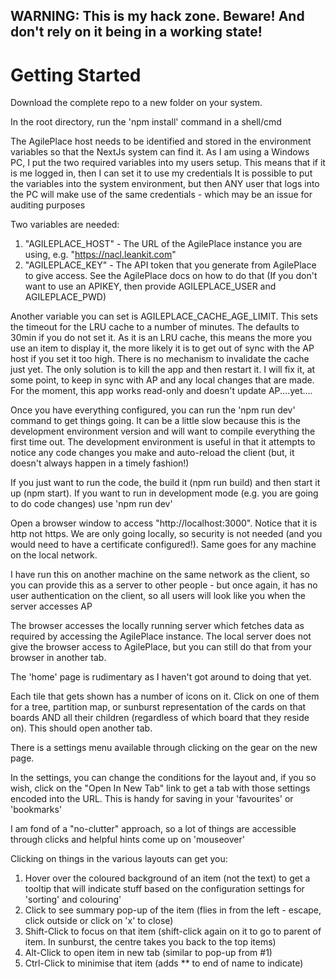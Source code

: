## WARNING: This is my hack zone. Beware! And don't rely on it being in a working state!

# Getting Started

Download the complete repo to a new folder on your system.

In the root directory, run the 'npm install' command in a shell/cmd

The AgilePlace host needs to be identified and stored in the environment variables so that the NextJs system can find it.
As I am using a Windows PC, I put the two required variables into my users setup. This means that if it is me logged in, then I can set it to use my credentials
It is possible to put the variables into the system environment, but then ANY user that logs into the PC will make use of the same credentials - which may be an issue for auditing purposes

Two variables are needed:
1. "AGILEPLACE_HOST" - The URL of the AgilePlace instance you are using, e.g. "https://nacl.leankit.com"
2. "AGILEPLACE_KEY" - The API token that you generate from AgilePlace to give access. See the AgilePlace docs on how to do that
(If you don't want to use an APIKEY, then provide AGILEPLACE_USER and AGILEPLACE_PWD)

Another variable you can set is AGILEPLACE_CACHE_AGE_LIMIT. This sets the timeout for the LRU cache to a number of minutes. The defaults to 30min if you do not set it. As it is an LRU cache, this means the more you use an item to display it, the more likely it is to get out of sync with the AP host if you set it too high. There is no mechanism to invalidate the cache just yet. The only solution is to kill the app and then restart it. I will fix it, at some point, to keep in sync with AP and any local changes that are made. For the moment, this app works read-only and doesn't update AP....yet....

Once you have everything configured, you can run the 'npm run dev' command to get things going. It can be a little slow because this is the development environment version and will want to compile everything the first time out. The development environment is useful in that it attempts to notice any code changes you make and auto-reload the client (but, it doesn't always happen in a timely fashion!)

If you just want to run the code, the build it (npm run build) and then start it up (npm start). If you want to run in development mode (e.g. you are going to do code changes) use 'npm run dev'

Open a browser window to access "http://localhost:3000". Notice that it is http not https. We are only going locally, so security is not needed (and you would need to have a certificate configured!). Same goes for any machine on the local network.

I have run this on another machine on the same network as the client, so you can provide this as a server to other people - but once again, it has no user authentication on the client, so all users will look like you when the server accesses AP

The browser accesses the locally running server which fetches data as required by accessing the AgilePlace instance. The local server does not give the browser access to AgilePlace, but you can still do that from your browser in another tab.

The 'home' page is rudimentary as I haven't got around to doing that yet.

Each tile that gets shown has a number of icons on it. Click on one of them for a tree, partition map, or sunburst representation of the cards on that boards AND all their children (regardless of which board that they reside on). This should open another tab.

There is a settings menu available through clicking on the gear on the new page.

In the settings, you can change the conditions for the layout and, if you so wish, click on the "Open In New Tab" link to get a tab with those settings encoded into the URL. This is handy for saving in your 'favourites' or 'bookmarks'

I am fond of a "no-clutter" approach, so a lot of things are accessible through clicks and helpful hints come up on 'mouseover'

Clicking on things in the various layouts can get you:
1. Hover over the coloured background of an item (not the text) to get a tooltip that will indicate stuff based on the configuration settings for 'sorting' and colouring'
2. Click to see summary pop-up of the item (flies in from the left - escape, click outside or click on 'x' to close)
3. Shift-Click to focus on that item (shift-click again on it to go to parent of item. In sunburst, the centre takes you back to the top items)
4. Alt-Click to open item in new tab (similar to pop-up from #1)
5. Ctrl-Click to minimise that item (adds ** to end of name to indicate)

